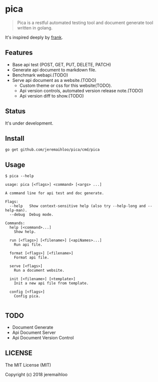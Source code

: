 # pica

> Pica is a restful automated testing tool and document generate tool written in golang.

It's inspired deeply by [frank](https://github.com/txthinking/frank).

## Features

- Base api test (POST, GET, PUT, DELETE, PATCH)
- Generate api document to markdown file.
- Benchmark webapi.(TODO)
- Serve api document as a website.(TODO)
    - Custom theme or css for this website(TODO).
    - Api version controls, automated version release note.(TODO)
    - Api version diff to show.(TODO)

## Status

It's under development.

## Install

```console
go get github.com/jeremaihloo/pica/cmd/pica
```

## Usage

```console
$ pica --help

usage: pica [<flags>] <command> [<args> ...]

A command line for api test and doc generate.

Flags:
  --help   Show context-sensitive help (also try --help-long and --help-man).
  --debug  Debug mode.

Commands:
  help [<command>...]
    Show help.

  run [<flags>] [<filename>] [<apiNames>...]
    Run api file.

  format [<flags>] [<filename>]
    Format api file.

  serve [<flags>]
    Run a document website.

  init [<filename>] [<template>]
    Init a new api file from template.

  config [<flags>]
    Config pica.


```

## TODO

- Document Generate
- Api Document Server
- Api Document Version Control

## LICENSE

The MIT License (MIT)

Copyright (c) 2018 jeremaihloo